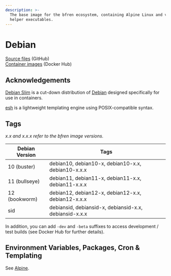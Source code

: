 ```yaml
---
description: >-
  The base image for the bfren ecosystem, containing Alpine Linux and various
  helper executables.
---
```


# Debian

[Source files](https://github.com/bfren/docker-debian) (GitHub)\
[Container images](https://hub.docker.com/r/bfren/debian) (Docker Hub)

## Acknowledgements

[Debian Slim](https://hub.docker.com/\_/debian) is a cut-down distribution of [Debian](https://www.debian.org) designed specifically for use in containers.

[esh](https://github.com/jirutka/esh) is a lightweight templating engine using POSIX-compatible syntax.

## Tags

_x.x and x.x.x refer to the bfren image versions._

| Debian Version | Tags                                                   |
| -------------- | ------------------------------------------------------ |
| 10 (buster)    | debian10, debian10-x, debian10-x.x, debian10-x.x.x     |
| 11 (bullseye)  | debian11, debian11-x, debian11-x.x, debian11-x.x.x     |
| 12 (bookworm)  | debian12, debian12-x, debian12-x.x, debian12-x.x.x     |
| sid            | debiansid, debiansid-x, debiansid-x.x, debiansid-x.x.x |

In addition, you can add `-dev` and `-beta` suffixes to access development / test builds (see Docker Hub for further details).

## Environment Variables, Packages, Cron & Templating

See [Alpine](../alpine/).
